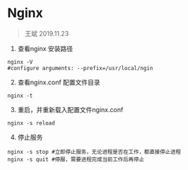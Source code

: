 # Nginx

> 王斌 2019.11.23

1. 查看nginx 安装路径

```nginx
nginx -V
#configure arguments: --prefix=/usr/local/ngin
```

2. 查看nginx.conf 配置文件目录

```nginx
nginx -t
```

3. 重启，并重新载入配置文件nginx.conf

```nginx
nginx -s reload
```

4. 停止服务

```nginx
nginx -s stop #立即停止服务，无论进程是否在工作，都直接停止进程
nginx -s quit #停服，需要进程完成当前工作后再停止
```




